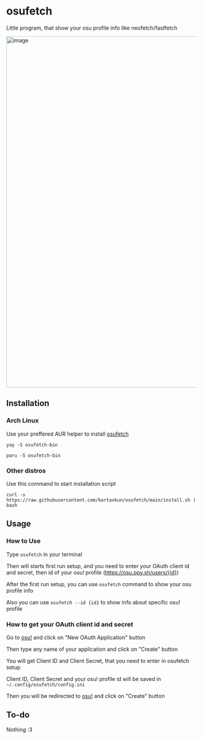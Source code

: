 # osufetch
Little program, that show your osu profile info like neofetch/fastfetch

<img width="648" height="930" alt="image" src="https://github.com/user-attachments/assets/835bad0d-c368-41d2-b61d-f5e840b93713" />


## Installation

### Arch Linux
Use your preffered AUR helper to install [osufetch](https://aur.archlinux.org/packages/osufetch-bin)
```
yay -S osufetch-bin
```
```
paru -S osufetch-bin
```

### Other distros
Use this command to start installation script
```
curl -s https://raw.githubusercontent.com/kartavkun/osufetch/main/install.sh | bash
```

## Usage

### How to Use
Type `osufetch` in your terminal

Then will starts first run setup, and you need to enter your OAuth client id and secret, then id of your osu! profile (https://osu.ppy.sh/users/{id})

After the first run setup, you can use `osufetch` command to show your osu profile info

Also you can use `osufetch --id {id}` to show info about specific osu! profile

### How to get your OAuth client id and secret
Go to [osu!](https://osu.ppy.sh/home/account/edit) and click on "New OAuth Application" button

Then type any name of your application and click on "Create" button

You will get Client ID and Client Secret, that you need to enter in osufetch setup

Client ID, Client Secret and your osu! profile id will be saved in `~/.config/osufetch/config.ini`

Then you will be redirected to [osu!](https://osu.ppy.sh/oauth/applications) and click on "Create" button

## To-do
Nothing :3
